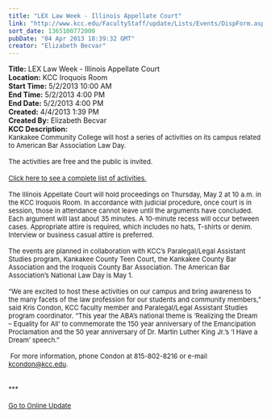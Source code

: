 ```yaml
---
title: "LEX Law Week - Illinois Appellate Court"
link: "http://www.kcc.edu/FacultyStaff/update/Lists/Events/DispForm.aspx?ID=384"
sort_date: 1365100772000
pubDate: "04 Apr 2013 18:39:32 GMT"
creator: "Elizabeth Becvar"
---
```


<div><b>Title:</b> LEX Law Week - Illinois Appellate Court</div>
<div><b>Location:</b> KCC Iroquois Room</div>
<div><b>Start Time:</b> 5/2/2013 10:00 AM</div>
<div><b>End Time:</b> 5/2/2013 4:00 PM</div>
<div><b>End Date:</b> 5/2/2013 4:00 PM</div>
<div><b>Created:</b> 4/4/2013 1:39 PM</div>
<div><b>Created By:</b> Elizabeth Becvar</div>
<div><b>KCC Description:</b> <div class="ExternalClass92C2ED03C9B04D9293C026C5760BC531">
<div><font size="2">Kankakee Community College will host a series of activities on its campus related to American Bar Association Law Day.</font></div>
<div><font size="2"><br />The activities are free and the public is invited.</a></font></div>
<div><font size="2"></font> </div>
<div><font size="2"><a href="/FacultyStaff/update/Documents/Law_Week-flyer.pdf">Click here to see a complete list of activities.</a></font></div>
<div><font size="2"></font><font size="2"><br />The Illinois Appellate Court will hold proceedings on Thursday, May 2 at 10 a.m. in the KCC Iroquois Room. In accordance with judicial procedure, once court is in session, those in attendance cannot leave until the arguments have concluded. Each argument will last about 35 minutes. A 10-minute recess will occur between cases. Appropriate attire is required, which includes no hats, T-shirts or denim. Interview or business casual attire is preferred.</div>
<div><br />The events are planned in collaboration with KCC’s Paralegal/Legal Assistant Studies program, Kankakee County Teen Court, the Kankakee County Bar Association and the Iroquois County Bar Association. The American Bar Association’s National Law Day is May 1.</div>
<div><br />“We are excited to host these activities on our campus and bring awareness to the many facets of the law profession for our students and community members,” said Kris Condon, KCC faculty member and Paralegal/Legal Assistant Studies program coordinator. “This year the ABA’s national theme is ‘Realizing the Dream – Equality for All’ to commemorate the 150 year anniversary of the Emancipation Proclamation and the 50 year anniversary of Dr. Martin Luther King Jr.’s ‘I Have a Dream’ speech.”</div>
<div><br /> For more information, phone Condon at 815-802-8216 or e-mail </font><a href="mailto:kcondon@kcc.edu"><font size="2">kcondon@kcc.edu</font></a><font size="2">.<br /> </font></div>
<div><font size="2"></font> </div>
<div><font size="2">***</font></div>
<div><font size="2"></font> </div>
<div><font size="2"><a href="/FacultyStaff/update/Pages/dailyupdate.aspx">Go to Online Update</a></font><font size="2"></font></div>
<div><font size="2"></font> </div></div></div>
